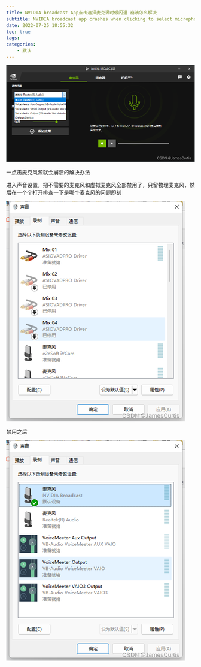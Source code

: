 ```yaml
---
title: NVIDIA broadcast App点击选择麦克源时候闪退 崩溃怎么解决
subtitle: NVIDIA broadcast app crashes when clicking to select microphone source. How to solve the crash?
date: 2022-07-25 18:55:32
toc: true
tags: 
categories: 
    - 默认
---
```


![16936522995391693652298666.png](https://raw.githubusercontent.com/eric-gitta-moore/eric-gitta-moore.github.io/main/static/images/16936522995391693652298666.png) 

 一点击麦克风源就会崩溃的解决办法

 进入声音设置，把不需要的麦克风和虚拟麦克风全部禁用了，只留物理麦克风，然后在一个个打开排查一下是哪个麦克风的问题即刻

![16936523065391693652306277.png](https://raw.githubusercontent.com/eric-gitta-moore/eric-gitta-moore.github.io/main/static/images/16936523065391693652306277.png)

禁用之后

![16936523145351693652313727.png](https://raw.githubusercontent.com/eric-gitta-moore/eric-gitta-moore.github.io/main/static/images/16936523145351693652313727.png)
